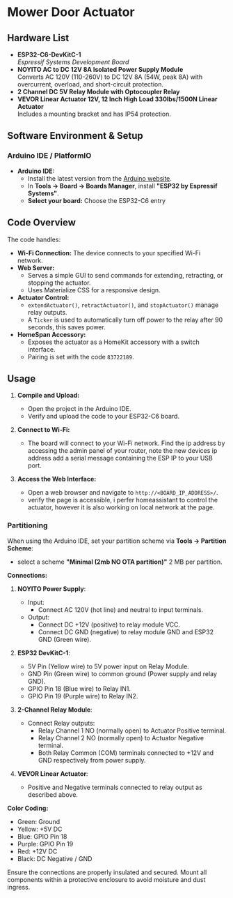 # Mower Door Actuator

## Hardware List

- **ESP32-C6-DevKitC-1**  
  *Espressif Systems Development Board*
- **NOYITO AC to DC 12V 8A Isolated Power Supply Module**  
  Converts AC 120V (110-260V) to DC 12V 8A (54W, peak 8A) with overcurrent, overload, and short-circuit protection.
- **2 Channel DC 5V Relay Module with Optocoupler Relay**
- **VEVOR Linear Actuator 12V, 12 Inch High Load 330lbs/1500N Linear Actuator**  
  Includes a mounting bracket and has IP54 protection.

## Software Environment & Setup

### Arduino IDE / PlatformIO

- **Arduino IDE:**  
  - Install the latest version from the [Arduino website](https://www.arduino.cc/en/software).
  - In **Tools → Board → Boards Manager**, install **"ESP32 by Espressif Systems"**.  
  - **Select your board:** Choose the ESP32-C6 entry



## Code Overview

The code handles:
- **Wi-Fi Connection:** The device connects to your specified Wi-Fi network.
- **Web Server:**  
  - Serves a simple GUI to send commands for extending, retracting, or stopping the actuator.
  - Uses Materialize CSS for a responsive design.
- **Actuator Control:**  
  - `extendActuator()`, `retractActuator()`, and `stopActuator()` manage relay outputs.
  - A `Ticker` is used to automatically turn off power to the relay after 90 seconds, this saves power.
- **HomeSpan Accessory:**  
  - Exposes the actuator as a HomeKit accessory with a switch interface.
  - Pairing is set with the code `83722189`.

## Usage

1. **Compile and Upload:**  
   - Open the project in the Arduino IDE.
   - Verify and upload the code to your ESP32-C6 board. 
   
2. **Connect to Wi-Fi:**  
   - The board will connect to your Wi-Fi network. Find the ip address by accessing the admin panel of your router, note the new devices ip address add a serial message containing the ESP IP to your USB port.
   
3. **Access the Web Interface:**  
   - Open a web browser and navigate to `http://<BOARD_IP_ADDRESS>/`.
   - verify the page is accessible, i perfer homeassistant to control the actuator, however it is also working on local network at the page.
    
### Partitioning

When using the Arduino IDE, set your partition scheme via **Tools → Partition Scheme**:
- select a scheme 
 **"Minimal (2mb NO OTA partition)"**   2 MB per partition.


**Connections:**

1. **NOYITO Power Supply**:
   - Input:
     - Connect AC 120V (hot line) and neutral to input terminals.
   - Output:
     - Connect DC +12V (positive) to relay module VCC.
     - Connect DC GND (negative) to relay module GND and ESP32 GND (Green wire).

2. **ESP32 DevKitC-1**:
   - 5V Pin (Yellow wire) to 5V power input on Relay Module.
   - GND Pin (Green wire) to common ground (Power supply and relay GND).
   - GPIO Pin 18 (Blue wire) to Relay IN1.
   - GPIO Pin 19 (Purple wire) to Relay IN2.

3. **2-Channel Relay Module**:
   - Connect Relay outputs:
     - Relay Channel 1 NO (normally open) to Actuator Positive terminal.
     - Relay Channel 2 NO (normally open) to Actuator Negative terminal.
     - Both Relay Common (COM) terminals connected to +12V and GND respectively from power supply.

4. **VEVOR Linear Actuator**:
   - Positive and Negative terminals connected to relay output as described above.

**Color Coding:**
- Green: Ground
- Yellow: +5V DC
- Blue: GPIO Pin 18
- Purple: GPIO Pin 19
- Red: +12V DC
- Black: DC Negative / GND

Ensure the connections are properly insulated and secured. Mount all components within a protective enclosure to avoid moisture and dust ingress.



